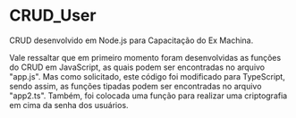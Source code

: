 # CRUD_User

CRUD desenvolvido em Node.js para Capacitação do Ex Machina.

Vale ressaltar que em primeiro momento foram desenvolvidas as funções do CRUD em JavaScript, as quais podem ser encontradas no arquivo "app.js". Mas como solicitado, este código foi modificado para TypeScript, sendo assim, as funções tipadas podem ser encontradas no arquivo "app2.ts". Também, foi colocada uma função para realizar uma criptografia em cima da senha dos usuários.
